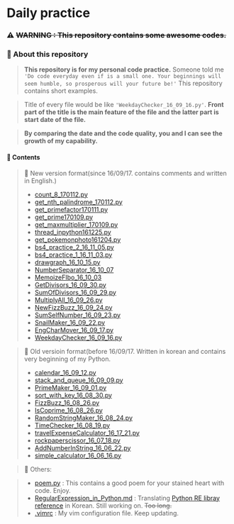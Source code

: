 # Daily practice

### :warning: ~~WARNING : This repository contains some awesome codes.~~

### :musical_note: About this repository
> **This repository is for my personal code practice.** Someone told me `'Do code everyday even if is a small one. Your beginnings will seem humble, so prosperous will your future be!'` This repository contains short examples.

> Title of every file would be like `'WeekdayChecker_16_09_16.py'`.
>  **Front part of the title is the main feature of the file and the latter part is start date of the file.**

> **By comparing the date and the code quality, you and I can see the growth of my capability.**




#### :file_folder: Contents
> :orange_book: New version format(since 16/09/17. contains comments and written in English.)
> - [count_8_170112.py](https://github.com/shoark7/Daily-practice/blob/master/all-python/count_8_170112.py)
> - [get_nth_palindrome_170112.py](https://github.com/shoark7/Daily-practice/blob/master/all-python/get_nth_palindrome_170112.py)
> - [get_primefactor170111.py](https://github.com/shoark7/Daily-practice/blob/master/all-python/get_primefactor170111.py)
> - [get_prime170109.py](https://github.com/shoark7/Daily-practice/blob/master/all-python/get_prime170109.py)
> - [get_maxmultiplier_170109.py](https://github.com/shoark7/Daily-practice/blob/master/all-python/get_maxmultiplier_170109.py)
> - [thread_inpython161225.py](https://github.com/shoark7/Daily-practice/blob/master/all-python/thread_inpython161225.py)
> - [get_pokemonphoto161204.py](https://github.com/shoark7/Daily-practice/blob/master/all-python/get_pokemonphoto161204.py)
> - [bs4_practice_2_16_11_05.py](https://github.com/shoark7/Daily-practice/blob/master/all-python/bs4_practice_2_16_11_05.py)
> - [bs4_practice_1_16_11_03.py](https://github.com/shoark7/Daily-practice/blob/master/all-python/bs4_practice_1_16_11_03.py)
> - [drawgraph_16_10_15.py](https://github.com/shoark7/Daily-practice/blob/master/all-python/drawgraph_16_10_15.py)
> - [NumberSeparator_16_10_07](https://github.com/shoark7/Daily-practice/blob/master/all-python/NumberSeparator_16_10_07.py)
> - [MemoizeFIbo_16_10_03](https://github.com/shoark7/Daily-practice/blob/master/all-python/MemoizeFIbo_16_10_03.py)
> - [GetDivisors_16_09_30.py](https://github.com/shoark7/Daily-practice/blob/master/all-python/GetDivisors_16_09_30.py)
> - [SumOfDivisors_16_09_29.py](https://github.com/shoark7/Daily-practice/blob/master/all-python/SumOfDivisors_16_09_29.py)
> - [MultiplyAll_16_09_26.py](https://github.com/shoark7/Daily-practice/blob/master/all-python/MultiplyAll_16_09_26.py)
> - [NewFizzBuzz_16_09_24.py](https://github.com/shoark7/Daily-practice/blob/master/all-python/NewFizzBuzz_16_09_24.py)
> - [SumSelfNumber_16_09_23.py](https://github.com/shoark7/Daily-practice/blob/master/all-python/SumSelfNumber_16_09_23.py)
> - [SnailMaker_16_09_22.py](https://github.com/shoark7/Daily-practice/blob/master/all-python/SnailMaker_16_09_22.py)
> - [EngCharMover_16_09_17.py](https://github.com/shoark7/Daily-practice/blob/master/all-python/EngCharMover_16_09_17.py)
> - [WeekdayChecker_16_09_16.py](https://github.com/shoark7/Daily-practice/blob/master/all-python/WeekdayChecker_16_09_16.py)

> :blue_book: Old versioin format(before 16/09/17. Written in korean and contains very beginning of my Python.
> - [calendar_16_09_12.py](https://github.com/shoark7/Daily-practice/blob/master/all-python/calendar_16_09_12.py)
> - [stack_and_queue_16_09_09.py](https://github.com/shoark7/Daily-practice/blob/master/all-python/stack_and_queue_16_09_09.py)
> - [PrimeMaker_16_09_01.py](https://github.com/shoark7/Daily-practice/blob/master/all-python/PrimeMaker_16_09_01.py)
> - [sort_with_key_16_08_30.py](https://github.com/shoark7/Daily-practice/blob/master/all-python/sort_with_key_16_08_30.py)
> - [FizzBuzz_16_08_26.py](https://github.com/shoark7/Daily-practice/blob/master/all-python/FizzBuzz_16_08_26.py)
> - [IsCoprime_16_08_26.py](https://github.com/shoark7/Daily-practice/blob/master/all-python/IsCoprime_16_08_26.py)
> - [RandomStringMaker_16_08_24.py](https://github.com/shoark7/Daily-practice/blob/master/all-python/RandomStringMaker_16_08_24.py)
> - [TimeChecker_16_08_19.py](https://github.com/shoark7/Daily-practice/blob/master/all-python/TimeChecker_16_08_19.py)
> - [travelExpenseCalculator_16_17_21.py](https://github.com/shoark7/Daily-practice/blob/master/all-python/travelExpenseCalculator_16_17_21.py)
> - [rockpaperscissor_16_07_18.py](https://github.com/shoark7/Daily-practice/blob/master/all-python/rockpaperscissor_16_07_18.py)
> - [AddNumberInString_16_06_22.py](https://github.com/shoark7/Daily-practice/blob/master/all-python/AddNumberInString_16_06_22.py)
> - [simple_calculator_16_06_16.py](https://github.com/shoark7/Daily-practice/blob/master/all-python/simple_calculator_16_06_16.py)

> :notebook_with_decorative_cover: Others:

> - [poem.py](https://github.com/shoark7/Daily-practice/blob/master/others/peom.py) :  This contains a good poem for your stained heart with code. Enjoy.
> - [RegularExpression_in_Python.md](https://github.com/shoark7/Daily-practice/blob/master/others/RegularExpression_in_Python.md) : Translating [Python RE libray reference](https://docs.python.org/3/howto/regex.html#regex-howto) in Korean. Still working on. ~~Too long.~~
> - [.vimrc](https://github.com/shoark7/Daily-practice/blob/master/others/.vimrc) : My vim configuration file. Keep updating.
